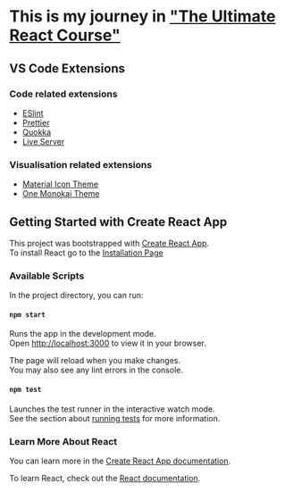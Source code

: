 # This is my journey in ["The Ultimate React Course"](https://www.udemy.com/course/the-ultimate-react-course/)

## VS Code Extensions

### Code related extensions
- [ESlint](https://marketplace.visualstudio.com/items?itemName=dbaeumer.vscode-eslint)
- [Prettier](https://marketplace.visualstudio.com/items?itemName=esbenp.prettier-vscode)
- [Quokka](https://marketplace.visualstudio.com/items?itemName=WallabyJs.quokka-vscode)
- [Live Server](https://marketplace.visualstudio.com/items?itemName=ritwickdey.LiveServer)

### Visualisation related extensions
- [Material Icon Theme](https://marketplace.visualstudio.com/items?itemName=PKief.material-icon-theme)
- [One Monokai Theme](https://marketplace.visualstudio.com/items?itemName=azemoh.one-monokai)

## Getting Started with Create React App

This project was bootstrapped with [Create React App](https://github.com/facebook/create-react-app).\
To install React go to the [Installation Page](https://react.dev/learn/installation)

### Available Scripts

In the project directory, you can run:

#### `npm start`

Runs the app in the development mode.\
Open [http://localhost:3000](http://localhost:3000) to view it in your browser.

The page will reload when you make changes.\
You may also see any lint errors in the console.

#### `npm test`

Launches the test runner in the interactive watch mode.\
See the section about [running tests](https://facebook.github.io/create-react-app/docs/running-tests) for more information.

### Learn More About React

You can learn more in the [Create React App documentation](https://facebook.github.io/create-react-app/docs/getting-started).

To learn React, check out the [React documentation](https://reactjs.org/).
